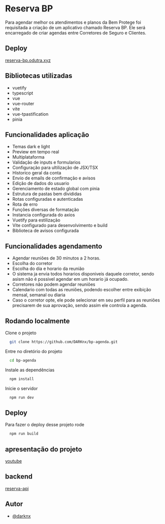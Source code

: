 
# Reserva BP

Para agendar melhor os atendimentos e planos da Bem Protege foi requisitada a criação de um aplicativo chamado Reserva BP. Ele será encarregado de criar agendas entre Corretores de Seguro e Clientes.

## Deploy

[reserva-bp.odutra.xyz](https://reserva-bp.odutra.xyz)

## Bibliotecas utilizadas
- vuetify
- typescript
- vue
- vue-router
- vite
- vue-tpastification
- pinia 



## Funcionalidades aplicação

- Temas dark e light
- Preview em tempo real
- Multiplataforma
- Validação de inputs e formularios
- Configuração para ultilização de JSX/TSX
- Historico geral da conta
- Envio de emails de confirmação e avisos
- Edição de dados do usuario
- Gerenciamento de estado global com pinia
- Estrutura de pastas bem divididas
- Rotas configuradas e autenticadas
- Rota de erro
- Funções diversas de formatação
- Instancia configurada do axios
- Vuetify para estilização
- Vite configurado para desenvolvimento e build
- Biblioteca de avisos configurada

## Funcionalidades agendamento
- Agendar reuniões de 30 minutos a 2 horas.
- Escolha do corretor
- Escolha do dia e horario da reunião
- O sistema ja envia todos horarios disponiveis daquele corretor, sendo asism não é possivel agendar em um horario já ocupado.
- Corretores não podem agendar reuniões
- Calendario com todas as reuniões, podendo escolher entre exibição mensal, semanal ou diaria
- Caso o corretor opte, ele pode selecionar em seu perfil para as reuniões precisarem de sua aprovação, sendo assim ele controla a agenda.



## Rodando localmente

Clone o projeto

```bash
  git clone https://github.com/DARKnx/bp-agenda.git
```

Entre no diretório do projeto

```bash
  cd bp-agenda
```

Instale as dependências

```bash
  npm install
```

Inicie o servidor

```bash
  npm run dev
```


## Deploy

Para fazer o deploy desse projeto rode

```bash
  npm run build
```

## apresentação do projeto

[youtube](https://youtu.be/nWphD52Loik)


## backend

[reserva-api](https://github.com/DARKnx/bp-agenda-api)
## Autor

- [@darknx](https://www.github.com/darknx)

